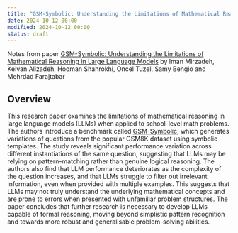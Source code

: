 ```yaml
---
title: "GSM-Symbolic: Understanding the Limitations of Mathematical Reasoning in Large Language Models"
date: 2024-10-12 00:00
modified: 2024-10-12 00:00
status: draft
---
```


Notes from paper [GSM-Symbolic: Understanding the Limitations of Mathematical Reasoning in Large Language Models](https://arxiv.org/abs/2410.05229) by Iman Mirzadeh, Keivan Alizadeh, Hooman Shahrokhi, Oncel Tuzel, Samy Bengio and Mehrdad Farajtabar

## Overview

This research paper examines the limitations of mathematical reasoning in large language models (LLMs) when applied to school-level math problems. The authors introduce a benchmark called [GSM-Symbolic](../../permanent/gsm-symbolic.md), which generates variations of questions from the popular GSM8K dataset using symbolic templates. The study reveals significant performance variation across different instantiations of the same question, suggesting that LLMs may be relying on pattern-matching rather than genuine logical reasoning. The authors also find that LLM performance deteriorates as the complexity of the question increases, and that LLMs struggle to filter out irrelevant information, even when provided with multiple examples. This suggests that LLMs may not truly understand the underlying mathematical concepts and are prone to errors when presented with unfamiliar problem structures. The paper concludes that further research is necessary to develop LLMs capable of formal reasoning, moving beyond simplistic pattern recognition and towards more robust and generalisable problem-solving abilities.